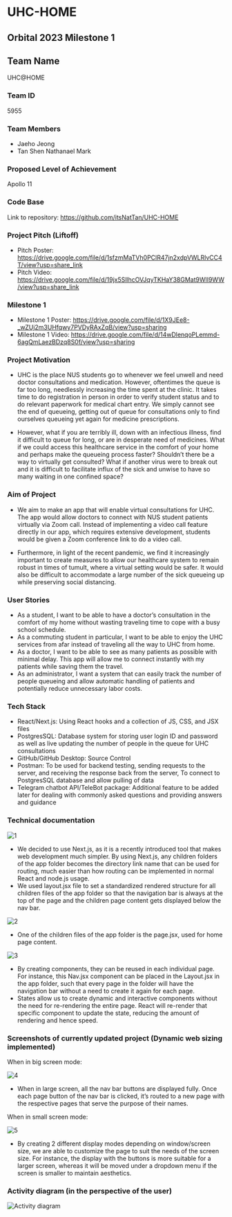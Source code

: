 # UHC-HOME

## Orbital 2023 Milestone 1

## Team Name

UHC@HOME

### Team ID

5955

### Team Members

- Jaeho Jeong
- Tan Shen Nathanael Mark

### Proposed Level of Achievement

Apollo 11

### Code Base

Link to repository:
https://github.com/itsNatTan/UHC-HOME

### Project Pitch (Liftoff)

- Pitch Poster:
  https://drive.google.com/file/d/1sfzmMaTVh0PClR47jn2xdpVWLRlvCC4T/view?usp=share_link
- Pitch Video:
  https://drive.google.com/file/d/19jx5SllhcOVJqyTKHaY38GMat9WlI9WW/view?usp=share_link

### Milestone 1

- Milestone 1 Poster:
  https://drive.google.com/file/d/1X9JEe8-_wZUj2m3UHfqwy7PVDyRAxZqB/view?usp=sharing
- Milestone 1 Video:
  https://drive.google.com/file/d/14wDlenqoPLemmd-6agQmLaezBDzq8S0f/view?usp=sharing

### Project Motivation

- UHC is the place NUS students go to whenever we feel unwell and need doctor consultations and medication. However, oftentimes the queue is far too long, needlessly increasing the time spent at the clinic. It takes time to do registration in person in order to verify student status and to do relevant paperwork for medical chart entry. We simply cannot see the end of queueing, getting out of queue for consultations only to find ourselves queueing yet again for medicine prescriptions.

- However, what if you are terribly ill, down with an infectious illness, find it difficult to queue for long, or are in desperate need of medicines. What if we could access this healthcare service in the comfort of your home and perhaps make the queueing process faster? Shouldn’t there be a way to virtually get consulted? What if another virus were to break out and it is difficult to facilitate influx of the sick and unwise to have so many waiting in one confined space?

### Aim of Project

- We aim to make an app that will enable virtual consultations for UHC. The app would allow doctors to connect with NUS student patients virtually via Zoom call. Instead of implementing a video call feature directly in our app, which requires extensive development, students would be given a Zoom conference link to do a video call.

- Furthermore, in light of the recent pandemic, we find it increasingly important to create measures to allow our healthcare system to remain robust in times of tumult, where a virtual setting would be safer. It would also be difficult to accommodate a large number of the sick queueing up while preserving social distancing.

### User Stories

- As a student, I want to be able to have a doctor’s consultation in the comfort of my home without wasting traveling time to cope with a busy school schedule.
- As a commuting student in particular, I want to be able to enjoy the UHC services from afar instead of traveling all the way to UHC from home.
- As a doctor, I want to be able to see as many patients as possible with minimal delay. This app will allow me to connect instantly with my patients while saving them the travel.
- As an administrator, I want a system that can easily track the number of people queueing and allow automatic handling of patients and potentially reduce unnecessary labor costs.

### Tech Stack

- React/Next.js:
  Using React hooks and a collection of JS, CSS, and JSX files
- PostgresSQL:
  Database system for storing user login ID and password as well as live updating the number of people in the queue for UHC consultations
- GitHub/GitHub Desktop:
  Source Control
- Postman:
  To be used for backend testing, sending requests to the server, and receiving the response back from the server,
  To connect to PostgresSQL database and allow pulling of data
- Telegram chatbot API/TeleBot package:
  Additional feature to be added later for dealing with commonly asked questions and providing answers and guidance

### Technical documentation

![1](./public/assets/1.png)

- We decided to use Next.js, as it is a recently introduced tool that makes web development much simpler. By using Next.js, any children folders of the app folder becomes the directory link name that can be used for routing, much easier than how routing can be implemented in normal React and node.js usage.
- We used layout.jsx file to set a standardized rendered structure for all children files of the app folder so that the navigation bar is always at the top of the page and the children page content gets displayed below the nav bar.

![2](./public/assets/2.png)

- One of the children files of the app folder is the page.jsx, used for home page content.

![3](./public/assets/3.png)

- By creating components, they can be reused in each individual page. For instance, this Nav.jsx component can be placed in the Layout.jsx in the app folder, such that every page in the folder will have the navigation bar without a need to create it again for each page.
- States allow us to create dynamic and interactive components without the need for re-rendering the entire page. React will re-render that specific component to update the state, reducing the amount of rendering and hence speed.

### Screenshots of currently updated project (Dynamic web sizing implemented)

When in big screen mode: <br/>

![4](./public/assets/4.png)

- When in large screen, all the nav bar buttons are displayed fully.
  Once each page button of the nav bar is clicked, it’s routed to a new page with the respective pages that serve the purpose of their names.

When in small screen mode: <br/>

![5](./public/assets/5.png)

- By creating 2 different display modes depending on window/screen size, we are able to customize the page to suit the needs of the screen size. For instance, the display with the buttons is more suitable for a larger screen, whereas it will be moved under a dropdown menu if the screen is smaller to maintain aesthetics.

### Activity diagram (in the perspective of the user)

![Activity diagram](./public/assets/activityDiagram.png)
